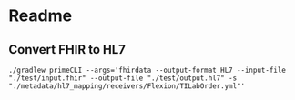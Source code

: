 # Readme

## Convert FHIR to HL7

`./gradlew primeCLI --args='fhirdata --output-format HL7 --input-file "./test/input.fhir" --output-file "./test/output.hl7" -s "./metadata/hl7_mapping/receivers/Flexion/TILabOrder.yml"'`
